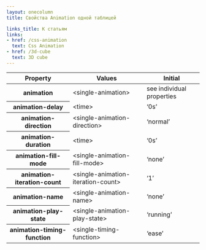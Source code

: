 ```yaml
---
layout: onecolumn
title: Свойства Animation одной таблицей

links_title: К статьям
links:
- href: /css-animation
  text: Css Animation
- href: /3d-cube
  text: 3D cube
---
```


<table class="proptable">
  <thead>
    <tr>
      <th>Property
      </th>
      <th>Values
      </th>
      <th>Initial
      </th>
    </tr>
  </thead>
  <tbody>
    <tr>
      <th>animation
      </th>
      <td>&lt;single-animation&gt;
      </td>
      <td>see individual properties
      </td>
    </tr>
    <tr>
      <th>animation-delay
      </th>
      <td>&lt;time&gt;
      </td>
      <td>‘0s’
      </td>
    </tr>
    <tr>
      <th>animation-direction
      </th>
      <td>&lt;single-animation-direction&gt;
      </td>
      <td>‘normal’
      </td>
    </tr>
    <tr>
      <th>animation-duration
      </th>
      <td>&lt;time&gt;
      </td>
      <td>‘0s’
      </td>
    </tr>
    <tr>
      <th>animation-fill-mode
      </th>
      <td>&lt;single-animation-fill-mode&gt;
      </td>
      <td>‘none’
      </td>
    </tr>
    <tr>
      <th>animation-iteration-count
      </th>
      <td>&lt;single-animation-iteration-count&gt;
      </td>
      <td>‘1’
      </td>
    </tr>
    <tr>
      <th>animation-name
      </th>
      <td>&lt;single-animation-name&gt;
      </td>
      <td>‘none’
      </td>
    </tr>
    <tr>
      <th>animation-play-state
      </th>
      <td>&lt;single-animation-play-state&gt;
      </td>
      <td>‘running’
      </td>
    </tr>
    <tr>
      <th>animation-timing-function
      </th>
      <td>&lt;single-timing-function&gt;
      </td>
      <td>‘ease’
      </td>
    </tr>
  </tbody>
</table>
